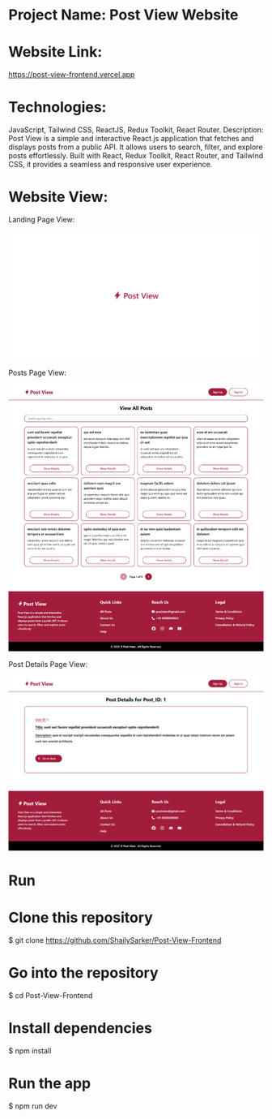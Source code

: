 # Project Name: Post View Website

# Website Link:
https://post-view-frontend.vercel.app

# Technologies:
JavaScript, Tailwind CSS, ReactJS, Redux Toolkit, React Router.
Description: Post View is a simple and interactive React.js application that fetches and displays posts from a public API. It allows users to search, filter, and explore posts effortlessly. Built with React, Redux Toolkit, React Router, and Tailwind CSS, it provides a seamless and responsive user experience.

# Website View:

Landing Page View:

![Alt Text](src/assets/websiteView/PostViewWebsite_part1.png)

Posts Page View:

![Alt Text](src/assets/websiteView/PostViewWebsite_part2.png)

Post Details Page View:

![Alt Text](src/assets/websiteView/PostViewWebsite_part3.png)

# Run

# Clone this repository
$ git clone https://github.com/ShailySarker/Post-View-Frontend  

# Go into the repository
$ cd Post-View-Frontend

# Install dependencies
$ npm install

# Run the app
$ npm run dev
